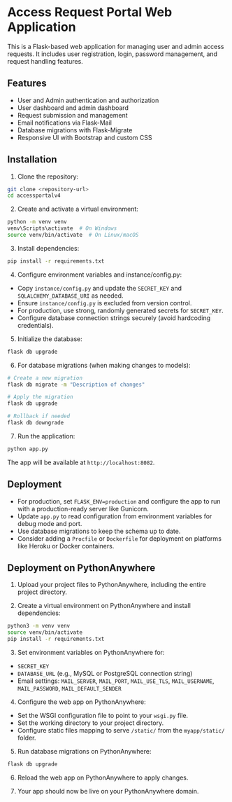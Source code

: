 # Access Request Portal Web Application

This is a Flask-based web application for managing user and admin access requests. It includes user registration, login, password management, and request handling features.

## Features

- User and Admin authentication and authorization
- User dashboard and admin dashboard
- Request submission and management
- Email notifications via Flask-Mail
- Database migrations with Flask-Migrate
- Responsive UI with Bootstrap and custom CSS

## Installation

1. Clone the repository:

```bash
git clone <repository-url>
cd accessportalv4
```

2. Create and activate a virtual environment:

```bash
python -m venv venv
venv\Scripts\activate  # On Windows
source venv/bin/activate  # On Linux/macOS
```

3. Install dependencies:

```bash
pip install -r requirements.txt
```

4. Configure environment variables and instance/config.py:

- Copy `instance/config.py` and update the `SECRET_KEY` and `SQLALCHEMY_DATABASE_URI` as needed.
- Ensure `instance/config.py` is excluded from version control.
- For production, use strong, randomly generated secrets for `SECRET_KEY`.
- Configure database connection strings securely (avoid hardcoding credentials).

5. Initialize the database:

```bash
flask db upgrade
```

6. For database migrations (when making changes to models):

```bash
# Create a new migration
flask db migrate -m "Description of changes"

# Apply the migration
flask db upgrade

# Rollback if needed
flask db downgrade
```

7. Run the application:

```bash
python app.py
```

The app will be available at `http://localhost:8082`.

## Deployment

- For production, set `FLASK_ENV=production` and configure the app to run with a production-ready server like Gunicorn.
- Update `app.py` to read configuration from environment variables for debug mode and port.
- Use database migrations to keep the schema up to date.
- Consider adding a `Procfile` or `Dockerfile` for deployment on platforms like Heroku or Docker containers.

## Deployment on PythonAnywhere

1. Upload your project files to PythonAnywhere, including the entire project directory.

2. Create a virtual environment on PythonAnywhere and install dependencies:

```bash
python3 -m venv venv
source venv/bin/activate
pip install -r requirements.txt
```

3. Set environment variables on PythonAnywhere for:

- `SECRET_KEY`
- `DATABASE_URL` (e.g., MySQL or PostgreSQL connection string)
- Email settings: `MAIL_SERVER`, `MAIL_PORT`, `MAIL_USE_TLS`, `MAIL_USERNAME`, `MAIL_PASSWORD`, `MAIL_DEFAULT_SENDER`

4. Configure the web app on PythonAnywhere:

- Set the WSGI configuration file to point to your `wsgi.py` file.
- Set the working directory to your project directory.
- Configure static files mapping to serve `/static/` from the `myapp/static/` folder.

5. Run database migrations on PythonAnywhere:

```bash
flask db upgrade
```

6. Reload the web app on PythonAnywhere to apply changes.

7. Your app should now be live on your PythonAnywhere domain.



